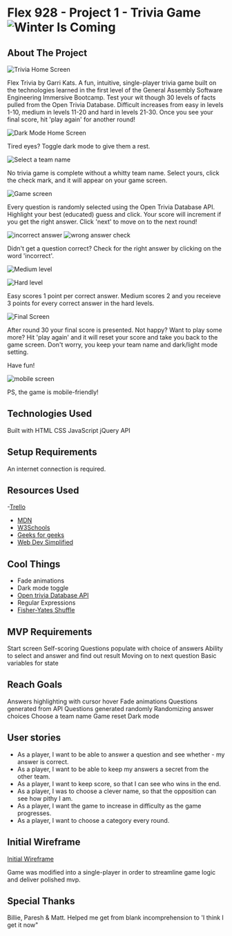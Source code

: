 # Flex 928 - Project 1 - Trivia Game ![Winter Is Coming](https://media.giphy.com/media/l378kZMdRzNm4wvhC/giphy.gif)

## **About The Project**

![Trivia Home Screen](https://hosting.photobucket.com/images/ae120/thecrumblechronicles/home-screen.png)

Flex Trivia by Garri Kats. A fun, intuitive, single-player trivia game built on the technologies learned in the first level of the General Assembly Software Engineering Immersive Bootcamp. Test your wit though 30 levels of facts pulled from the Open Trivia Database. Difficult increases from easy in levels 1-10, medium in levels 11-20 and hard in levels 21-30. Once you see your final score, hit 'play again' for another round!

![Dark Mode Home Screen](https://hosting.photobucket.com/images/ae120/thecrumblechronicles/dark-mode-1.png)

Tired eyes? Toggle dark mode to give them a rest.

![Select a team name](https://hosting.photobucket.com/images/ae120/thecrumblechronicles/home-screen-team-name.png)

No trivia game is complete without a whitty team name. Select yours, click the check mark, and it will appear on your game screen.

![Game screen](https://hosting.photobucket.com/images/ae120/thecrumblechronicles/answer-select.png)

Every question is randomly selected using the Open Trivia Database API. Highlight your best (educated) guess and click. Your score will increment if you get the right answer. Click 'next' to move on to the next round!

![incorrect answer](https://hosting.photobucket.com/images/ae120/thecrumblechronicles/Incorrect.png)
![wrong answer check](https://hosting.photobucket.com/images/ae120/thecrumblechronicles/secret-answer.png)

Didn't get a question correct? Check for the right answer by clicking on the word 'incorrect'.

![Medium level](https://hosting.photobucket.com/images/ae120/thecrumblechronicles/medium.png)

![Hard level](https://hosting.photobucket.com/images/ae120/thecrumblechronicles/hard.png)

Easy scores 1 point per correct answer. Medium scores 2 and you receieve 3 points for every correct answer in the hard levels.

![Final Screen](https://hosting.photobucket.com/images/ae120/thecrumblechronicles/final.png)

After round 30 your final score is presented. Not happy? Want to play some more? Hit 'play again' and it will reset your score and take you back to the game screen. Don't worry, you keep your team name and dark/light mode setting.

Have fun!

![mobile screen](https://hosting.photobucket.com/images/ae120/thecrumblechronicles/Screen_Shot_2021-11-19_at_7.13.58_AM.png?width=450&height=278&crop=fill)

PS, the game is mobile-friendly!

## **Technologies Used**

Built with
HTML
CSS
JavaScript
jQuery
API

## **Setup** **Requirements**

An internet connection is required.

## **Resources Used**

-[Trello](https://trello.com/b/KhSjZZCS/trivia-game)

- [MDN](https://developer.mozilla.org/en-US/)
- [W3Schools](https://www.w3schools.com/)
- [Geeks for geeks](Geeksforgeeks.org)
- [Web Dev Simplified](https://www.youtube.com/watch?v=rhzKDrUiJVk&t=6s)

## **Cool Things**

- Fade animations
- Dark mode toggle
- [Open trivia Database API](https://opentdb.com/)
- Regular Expressions
- [Fisher-Yates Shuffle](https://www.geeksforgeeks.org/shuffle-a-given-array-using-fisher-yates-shuffle-algorithm/)

## **MVP Requirements**

Start screen
Self-scoring
Questions populate with choice of answers
Ability to select and answer and find out result
Moving on to next question
Basic variables for state

## **Reach Goals**

Answers highlighting with cursor hover
Fade animations
Questions generated from API
Questions generated randomly
Randomizing answer choices
Choose a team name
Game reset
Dark mode

## **User stories**

- As a player, I want to be able to answer a question and see whether - my answer is correct.
- As a player, I want to be able to keep my answers a secret from the other team.
- As a player, I want to keep score, so that I can see who wins in the end.
- As a player, I was to choose a clever name, so that the opposition can see how pithy I am.
- As a player, I want the game to increase in difficulty as the game progresses.
- As a player, I want to choose a category every round.

## **Initial Wireframe**

[Initial Wireframe](https://media.git.generalassemb.ly/user/38981/files/f4164080-40b5-11ec-9287-61b537bbde11)

Game was modified into a single-player in order to streamline game logic and deliver polished mvp.

## **Special Thanks**

Billie, Paresh & Matt. Helped me get from blank incomprehension to 'I think I get it now"
